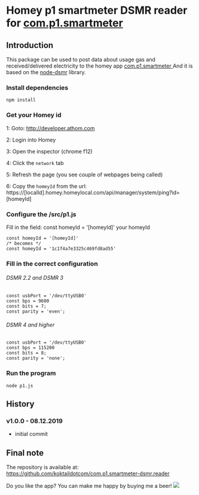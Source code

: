 # Homey p1 smartmeter DSMR reader for [com.p1.smartmeter ](https://github.com/koktaildotcom/com.p1.smartmeter)


## Introduction
This package can be used to post data about usage gas and received/delivered electricity to the homey app [com.p1.smartmeter ](https://github.com/koktaildotcom/com.p1.smartmeter)
And it is based on the [node-dsmr](https://github.com/reneklootwijk/node-dsmr) library.

### Install dependencies

`npm install`

### Get your Homey id

 1: Goto: http://developer.athom.com
 
 2: Login into Homey
 
 3: Open the inspector (chrome f12)
 
 4: Click the `network` tab
 
 5: Refresh the page (you see couple of webpages being called)
 
 6: Copy the `homeyId` from the url: https://[localId].homey.homeylocal.com/api/manager/system/ping?id=[homeyId]
 
### Configure the /src/p1.js

Fill in the field: const homeyId = '[homeyId]' your homeyId

```
const homeyId = '[homeyId]'
/* becomes */
const homeyId = '1c1f4a7e3325c469fd8ad55'
```


### Fill in the correct configuration

###### DSMR 2.2 and DSMR 3

```
const usbPort = '/dev/ttyUSB0'
const bps = 9600
const bits = 7;
const parity = 'even';
```


###### DSMR 4 and higher


```
const usbPort = '/dev/ttyUSB0'
const bps = 115200
const bits = 8;
const parity = 'none';
```

### Run the program

`node p1.js`


## History

### v1.0.0 - 08.12.2019
- initial commit

## Final note ##
The repository is available at: https://github.com/koktaildotcom/com.p1.smartmeter-dsmr.reader


Do you like the app? You can make me happy by buying me a beer! [![](https://img.shields.io/badge/paypal-donate-green.svg)](https://www.paypal.me/koktaildotcom)
